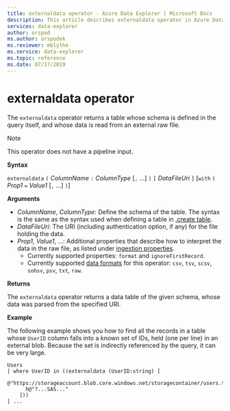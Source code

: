```yaml
---
title: externaldata operator - Azure Data Explorer | Microsoft Docs
description: This article describes externaldata operator in Azure Data Explorer.
services: data-explorer
author: orspod
ms.author: orspodek
ms.reviewer: mblythe
ms.service: data-explorer
ms.topic: reference
ms.date: 07/17/2019
---
```

# externaldata operator

The `externaldata` operator returns a table whose schema is defined in the query itself, and whose data is read from an external raw file.

> [!NOTE]
> This operator does not have a pipeline input.

**Syntax**

`externaldata` `(` *ColumnName* `:` *ColumnType* [`,` ...] `)` `[` *DataFileUri* `]` [`with` `(` *Prop1* `=` *Value1* [`,` ...] `)`]

**Arguments**

* *ColumnName*, *ColumnType*: Define the schema of the table. The syntax is the same as the syntax used when defining a table in [.create table](../management/tables.md#create-table).
* *DataFileUri*: The URI (including authentication option, if any) for the file holding the data.
* *Prop1*, *Value1*, ...: Additional properties that describe how to interpret the data in the raw file, as listed under [ingestion properties](../management/data-ingestion/index.md).
    * Currently supported properties: `format` and `ignoreFirstRecord`.
    * Currently supported [data formats](../management/data-ingestion/index.md#supported-data-formats) for this operator: `csv`, `tsv`, `scsv`, `sohsv`, `psv`, `txt`, `raw`.

**Returns**

The `externaldata` operator returns a data table of the given schema, whose data was parsed from the specified URI.

**Example**

The following example shows you how to find all the records in a table whose `UserID` column falls into a known set of IDs, held (one per line) in an external blob. Because the set is indirectly referenced by the query, it can be very large.

```kusto
Users
| where UserID in ((externaldata (UserID:string) [
    @"https://storageaccount.blob.core.windows.net/storagecontainer/users.txt"
      h@"?...SAS..."
    ]))
| ...
```